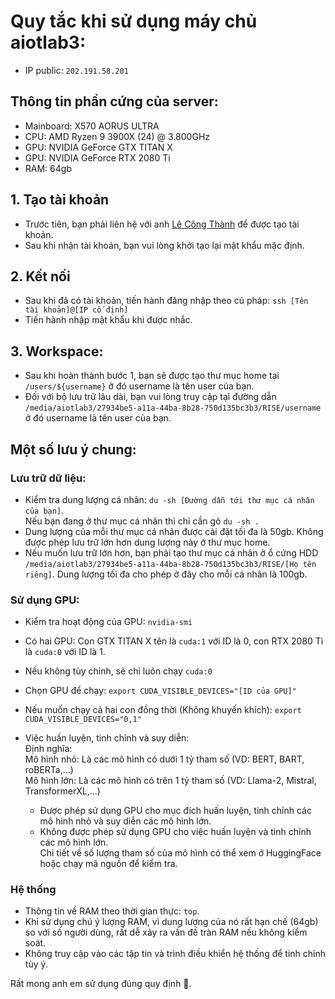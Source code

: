 # Quy tắc khi sử dụng máy chủ aiotlab3:
 - IP public: `202.191.58.201`

## Thông tin phần cứng của server:
- Mainboard: X570 AORUS ULTRA 
- CPU: AMD Ryzen 9 3900X (24) @ 3.800GHz
- GPU: NVIDIA GeForce GTX TITAN X
- GPU: NVIDIA GeForce RTX 2080 Ti
- RAM: 64gb

## 1. Tạo tài khoản
- Trước tiên, bạn phải liên hệ với anh [Lê Công Thành](https://www.facebook.com/thanh.toanlamson) để được tạo tài khoản.
- Sau khi nhận tài khoản, bạn vui lòng khởi tạo lại mật khẩu mặc định.

## 2. Kết nối
- Sau khi đã có tài khoản, tiến hành đăng nhập theo cú pháp: `ssh [Tên tài khoản]@[IP cố định]`
- Tiến hành nhập mật khẩu khi được nhắc.

## 3. Workspace:
- Sau khi hoàn thành bước 1, bạn sẽ được tạo thư mục home tại `/users/${username}` ở đó username là tên user của bạn.
- Đối với bộ lưu trữ lâu dài, bạn vui lòng truy cập tại đường dẫn `/media/aiotlab3/27934be5-a11a-44ba-8b28-750d135bc3b3/RISE/username` ở đó username là tên user của bạn.

## Một số lưu ý chung:
### Lưu trữ dữ liệu:
- Kiểm tra dung lượng cá nhân: `du -sh [Đường dẫn tới thư mục cá nhân của bạn]`. \
  Nếu bạn đang ở thư mục cá nhân thì chỉ cần gõ `du -sh .`
- Dung lượng của mỗi thư mục cá nhân được cài đặt tối đa là 50gb. Không được phép lưu trữ lớn hơn dung lượng này ở thư mục home.
- Nếu muốn lưu trữ lớn hơn, bạn phải tạo thư mục cá nhân ở ổ cứng HDD `/media/aiotlab3/27934be5-a11a-44ba-8b28-750d135bc3b3/RISE/[Họ tên riêng]`. Dung lượng tối đa cho phép ở đây cho mỗi cá nhân là 100gb.

### Sử dụng GPU:
- Kiểm tra hoạt động của GPU: `nvidia-smi`
- Có hai GPU: Con GTX TITAN X tên là `cuda:1` với ID là 0, con RTX 2080 Ti là `cuda:0` với ID là 1.
- Nếu không tùy chỉnh, sẽ chỉ luôn chạy `cuda:0`

- Chọn GPU để chạy: `export CUDA_VISIBLE_DEVICES="[ID của GPU]"`
- Nếu muốn chạy cả hai con đồng thời (Không khuyến khích): `export CUDA_VISIBLE_DEVICES="0,1"`

- Việc huấn luyện, tinh chỉnh và suy diễn:\
  Định nghĩa:\
   Mô hình nhỏ: Là các mô hình có dưới 1 tỷ tham số (VD: BERT, BART, roBERTa,...)\
   Mô hình lớn: Là các mô hình có trên 1 tỷ tham số (VD: Llama-2, Mistral, TransformerXL,...)
   - Được phép sử dụng GPU cho mục đích huấn luyện, tinh chỉnh các mô hình nhỏ và suy diễn các mô hình lớn.
   - Không được phép sử dụng GPU cho việc huấn luyện và tinh chỉnh các mô hình lớn.\
Chi tiết về số lượng tham số của mô hình có thể xem ở HuggingFace hoặc chạy mã nguồn để kiểm tra.

### Hệ thống
- Thông tin về RAM theo thời gian thực: `top`.
- Khi sử dụng chú ý lượng RAM, vì dung lượng của nó rất hạn chế (64gb) so với số người dùng, rất dễ xảy ra vấn đề tràn RAM nếu không kiểm soát. 
- Không truy cập vào các tập tin và trình điều khiển hệ thống để tinh chỉnh tùy ý.

Rất mong anh em sử dụng đúng quy định 🙂. 
